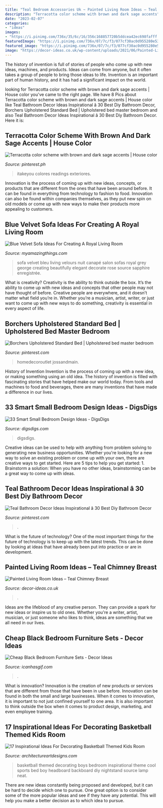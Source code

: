 ```yaml
---
title: "Teal Bedroom Accessories Uk ~ Painted Living Room Ideas – Teal Chimney Breast"
description: "Terracotta color scheme with brown and dark sage accents"
date: "2023-02-07"
categories:
- "ideas"
images:
- "https://i.pinimg.com/736x/35/6c/16/356c168857720b5ddcea42ec698fafff.jpg"
featuredImage: "https://i.pinimg.com/736x/07/7c/f3/077cf30ac0d955280e53a208d433438f.jpg"
featured_image: "https://i.pinimg.com/736x/07/7c/f3/077cf30ac0d955280e53a208d433438f.jpg"
image: "https://decor-ideas.co.uk/wp-content/uploads/2021/06/Painted-Living-Room-Ideas-Teal-Chimney-Breast-4-768x1024.jpg"
---
```



The history of invention is full of stories of people who come up with new ideas, machines, and products. Ideas can come from anyone, but it often takes a group of people to bring those ideas to life. Invention is an important part of human history, and it has had a significant impact on the world.

	

		
looking for Terracotta color scheme with brown and dark sage accents | House color you've came to the right page. We have 8 Pics about Terracotta color scheme with brown and dark sage accents | House color like Teal Bathroom Decor Ideas Inspirational â 30 Best Diy Bathroom Decor, Borchers Upholstered Standard Bed | Upholstered bed master bedroom and also Teal Bathroom Decor Ideas Inspirational â 30 Best Diy Bathroom Decor. Here it is:
		
    
## Terracotta Color Scheme With Brown And Dark Sage Accents | House Color

<img loading=lazy src="https://i.pinimg.com/736x/35/6c/16/356c168857720b5ddcea42ec698fafff.jpg" onerror="this.onerror=null;this.src='https://tse1.mm.bing.net/th?id=OIP.V1M5RBwtm238FFW_bY8CZQHaOI&amp;pid=15.1';" alt="Terracotta color scheme with brown and dark sage accents | House color">

_Source: pinterest.ph_

>itakeyou colores readings exteriores. 

	

Innovation is the process of coming up with new ideas, concepts, or products that are different from the ones that have been around before. It can be found in everything from technology to fashion to food. Innovation can also be found within companies themselves, as they put new spin on old models or come up with new ways to make their products more appealing to customers.

    
## Blue Velvet Sofa Ideas For Creating A Royal Living Room

<img loading=lazy src="http://myamazingthings.com/wp-content/uploads/2017/08/blue-velvet-sofa-3.jpg" onerror="this.onerror=null;this.src='https://tse3.mm.bing.net/th?id=OIP.mliXHoUAy_GSl_q9ACWEVAHaJl&amp;pid=15.1';" alt="Blue Velvet Sofa Ideas For Creating A Royal Living Room">

_Source: myamazingthings.com_

>sofa velvet bleu living velours nuit canapé salon sofas royal grey george creating beautifully elegant decorate rose source sapphire enregistrée. 

	

What is creativity?
Creativity is the ability to think outside the box. It’s the ability to come up with new ideas and concepts that other people may not have thought of before. Creative people are everywhere, and it doesn’t matter what field you’re in. Whether you’re a musician, artist, writer, or just want to come up with new ways to do something, creativity is essential in every aspect of life.

    
## Borchers Upholstered Standard Bed | Upholstered Bed Master Bedroom

<img loading=lazy src="https://i.pinimg.com/736x/23/7e/08/237e087a5581713816584e175569109f.jpg" onerror="this.onerror=null;this.src='https://tse2.mm.bing.net/th?id=OIP.V6GIv68xQ3haEOGsX3LJEgHaHa&amp;pid=15.1';" alt="Borchers Upholstered Standard Bed | Upholstered bed master bedroom">

_Source: pinterest.com_

>homedecoroutlet jossandmain. 

	

History of Invention
Invention is the process of coming up with a new idea, or making something using an old idea. The history of invention is filled with fascinating stories that have helped make our world today. From tools and machines to food and beverages, there are many inventions that have made a difference in our lives.

    
## 33 Smart Small Bedroom Design Ideas - DigsDigs

<img loading=lazy src="https://www.digsdigs.com/photos/smart-small-bedroom-design-ideas-22.jpg" onerror="this.onerror=null;this.src='https://tse3.mm.bing.net/th?id=OIP.M6dH77nKvzVfQqwrfHAuDAHaJ3&amp;pid=15.1';" alt="33 Smart Small Bedroom Design Ideas - DigsDigs">

_Source: digsdigs.com_

>digsdigs. 

	

Creative ideas can be used to help with anything from problem solving to generating new business opportunities. Whether you're looking for a new way to solve an existing problem or come up with your own, there are creative ways to get started. Here are 5 tips to help you get started: 1. Brainstorm a solution: When you have no other ideas, brainstorming can be a great way to come up with ideas.

    
## Teal Bathroom Decor Ideas Inspirational â 30 Best Diy Bathroom Decor

<img loading=lazy src="https://i.pinimg.com/736x/07/7c/f3/077cf30ac0d955280e53a208d433438f.jpg" onerror="this.onerror=null;this.src='https://tse1.mm.bing.net/th?id=OIP.Op5Ed1ND3AdDrH5ltgKe-QHaJ3&amp;pid=15.1';" alt="Teal Bathroom Decor Ideas Inspirational â 30 Best Diy Bathroom Decor">

_Source: pinterest.com_

>. 

	

What is the future of technology?
One of the most important things for the future of technology is to keep up with the latest trends. This can be done by looking at ideas that have already been put into practice or are in development.

    
## Painted Living Room Ideas – Teal Chimney Breast

<img loading=lazy src="https://decor-ideas.co.uk/wp-content/uploads/2021/06/Painted-Living-Room-Ideas-Teal-Chimney-Breast-4-768x1024.jpg" onerror="this.onerror=null;this.src='https://tse4.mm.bing.net/th?id=OIP.dbbxXjzzx64dn2bbIjC0UwHaJ4&amp;pid=15.1';" alt="Painted Living Room Ideas – Teal Chimney Breast">

_Source: decor-ideas.co.uk_

>. 

	

Ideas are the lifeblood of any creative person. They can provide a spark for new ideas or inspire us to old ones. Whether you're a writer, artist, musician, or just someone who likes to think, ideas are something that we all need in our lives.

    
## Cheap Black Bedroom Furniture Sets - Decor Ideas

<img loading=lazy src="https://www.icanhasgif.com/wp-content/uploads/2015/02/Cheap-Black-Bedroom-Furniture-Sets.jpg" onerror="this.onerror=null;this.src='https://tse4.mm.bing.net/th?id=OIP.I6oBY3t8Qf_uv362kiGxoQHaFj&amp;pid=15.1';" alt="Cheap Black Bedroom Furniture Sets - Decor Ideas">

_Source: icanhasgif.com_

>. 

	

What is innovation?
Innovation is the creation of new products or services that are different from those that have been in use before. Innovation can be found in both the small and large businesses. When it comes to innovation, it is important to not just confined yourself to one area. It is also important to think outside the box when it comes to product design, marketing, and even employee training.

    
## 17 Inspirational Ideas For Decorating Basketball Themed Kids Room

<img loading=lazy src="http://www.architectureartdesigns.com/wp-content/uploads/2016/11/10-33.jpg" onerror="this.onerror=null;this.src='https://tse3.mm.bing.net/th?id=OIP.dkQDcR-W1qXc0JK5J5Z-DQHaLD&amp;pid=15.1';" alt="17 Inspirational Ideas For Decorating Basketball Themed Kids Room">

_Source: architectureartdesigns.com_

>basketball themed decorating boys bedroom inspirational theme cool sports bed boy headboard backboard diy nightstand source lamp neat. 

	

There are new ideas constantly being proposed and developed, but it can be hard to decide which one to pursue. One great option is to consider some of the more popular ideas and see if they have any potential. This will help you make a better decision as to which idea to pursue.

